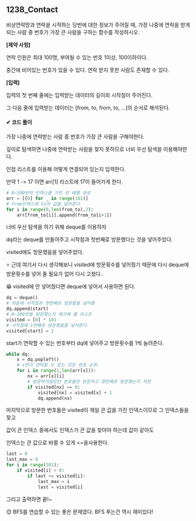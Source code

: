 ## 1238_Contact

비상연락망과 연락을 시작하는 당번에 대한 정보가 주어질 때, 가장 나중에 연락을 받게 되는 사람 중 번호가 가장 큰 사람을 구하는 함수를 작성하시오.

**[제약 사힝]**

연락 인원은 최대 100명, 부여될 수 있는 번호 1이상, 100이하이다.

중간에 비어있는 번호가 있을 수 있다. 연락 받지 못한 사람도 존재할 수 있다.

**[입력]**

입력의 첫 번째 줄에는 입력받는 데이터의 길이외 시작점이 주어진다.

그 다음 줄에 입력받는 데이터는 [from, to, from, to, ...]의 순서로 해석된다.



#### ✔ 코드 풀이

가장 나중에 연락받는 사람 중 번호가 가장 큰 사람을 구해야한다.

깊이로 탐색하면 나중에 연락받는 사람을 찾지 못하므로 너비 우선 탐색을 이용해야한다.

인접 리스트를 이용해 어떻게 연결되어 있는지 입력한다.

만약 1 -> 17 이면 arr[1] 리스트에 17이 들어가게 한다. 

```python
# 0~100번의 인덱스를 가진 빈 배열 생성
arr = [[0] for _ in range(101)]
# from인덱스에 to의 값을 넣어준다
for i in range(0,len(from_to),2):
    arr[from_to[i]].append(from_to[i+1])
```

너비 우선 탐색을 하기 위해 deque를 이용하자

dq라는 deque를 만들어주고 시작점과 첫번째로 방문했다는 것을 넣어주었다.

visited에도 방문했음을 넣어주었다. 

⭐ 근데 여기서 다시 생각해보니 visited에 방문횟수를 넣어줬기 때문에 다시 deque에 방문횟수를 넣어	  줄 필요가 없어 다시 고쳤다..

😁 visited에 안 넣어줬다면 deque에 넣어서 사용하면 된다.

```python
dq = deque()
# 처음에 시작점과 첫번째로 방문함을 넣어줌
dq.append(start)
# 0~100번을 방문했는지 체크해 줄 리스트
visited = [0] * 101
# 시작점에 1번째로 방문했음을 넣어준다.
visited[start] = 1 
```

start가 연락할 수 있는 번호부터 dq에 넣어주고 방문횟수를 1씩 늘려준다.

```python
while dq:
    x = dq.popleft()
    # x번이 연락할 수 있는 모든 번호 순회
    for i in range(1,len(arr[x])):
        nx = arr[x][i]
        # 방문하지않았던 번호들만 방문하고 몇번째로 방문했는지 저장
        if visited[nx] == 0:
            visited[nx] = visited[x] + 1
            dq.append(nx)
```

마지막으로 방문한 번호들은 visited이 제일 큰 값을 가진 인덱스이므로 그 인덱스들을 찾고 

값이 큰 인덱스 중에서도 인덱스가 큰 값을 찾아야 하는데 값이 같아도 

인덱스는 큰 값으로 바뀔 수 있게 <=을사용한다.

```python
last = 0
last_max = 0
for i in range(101):
    if visited[i] > 0:
        if last <= visited[i]:
            last_max = i
            last = visited[i]
```

그리고 출력하면 끝!~



😊 BFS를 연습할 수 있는 좋은 문제였다. BFS 푸는건 역시 재미있다!